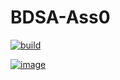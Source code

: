 # BDSA-Ass0

[![build](https://github.com/AlexBMJ/BDSA-Ass0/actions/workflows/main.yaml/badge.svg)](https://github.com/AlexBMJ/BDSA-Ass0/actions/workflows/main.yaml)

[![image](https://user-images.githubusercontent.com/33891167/132785964-0b7a4eae-824a-488d-9d8a-769285927a01.png)](https://github.com/user/repo/blob/branch/other_file.md)
